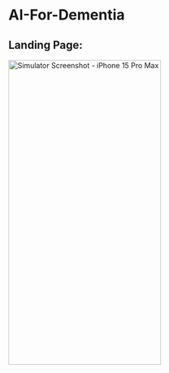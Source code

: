 # AI-For-Dementia


## Landing Page: 
<img src="https://github.com/kainspraveen/AI-For-Dementia/assets/39915748/3517283b-f059-4ed4-9ec1-c9a90cfec73f" alt="Simulator Screenshot - iPhone 15 Pro Max" width="300" height="600">

